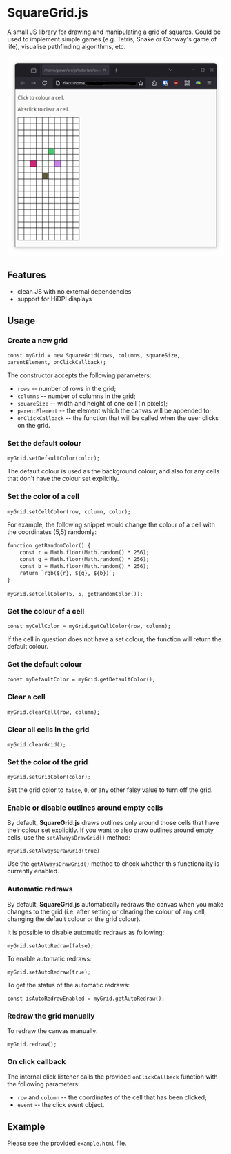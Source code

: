 # SquareGrid.js

A small JS library for drawing and manipulating a grid of squares. Could be used to implement simple games (e.g. Tetris, Snake or Conway's game of life), visualise pathfinding algorithms, etc.

![Demo screenshot](demo.png)

## Features

- clean JS with no external dependencies
- support for HiDPI displays

## Usage

### Create a new grid

```
const myGrid = new SquareGrid(rows, columns, squareSize, parentElement, onClickCallback);
```

The constructor accepts the following parameters:

- `rows` -- number of rows in the grid;
- `columns` -- number of columns in the grid;
- `squareSize` -- width and height of one cell (in pixels);
- `parentElement` -- the element which the canvas will be appended to;
- `onClickCallback` -- the function that will be called when the user clicks on the grid.

### Set the default colour

```
myGrid.setDefaultColor(color);
```

The default colour is used as the background colour, and also for any cells that don't have the colour set explicitly.

### Set the color of a cell

```
myGrid.setCellColor(row, column, color);
```

For example, the following snippet would change the colour of a cell with the coordinates (5,5) randomly:

```
function getRandomColor() {
    const r = Math.floor(Math.random() * 256);
    const g = Math.floor(Math.random() * 256);
    const b = Math.floor(Math.random() * 256);
    return `rgb(${r}, ${g}, ${b})`;
}

myGrid.setCellColor(5, 5, getRandomColor());
```

### Get the colour of a cell

```
const myCellColor = myGrid.getCellColor(row, column);
```

If the cell in question does not have a set colour, the function will return the default colour.

### Get the default colour

```
const myDefaultColor = myGrid.getDefaultColor();
```

### Clear a cell

```
myGrid.clearCell(row, column);
```

### Clear all cells in the grid

```
myGrid.clearGrid();
```

### Set the color of the grid

```
myGrid.setGridColor(color);
```

Set the grid color to `false`, `0`, or any other falsy value to turn off the grid.

### Enable or disable outlines around empty cells

By default, **SquareGrid.js** draws outlines only around those cells that have their colour set explicitly. If you want to also draw outlines around empty cells, use the `setAlwaysDrawGrid()` method:

```
myGrid.setAlwaysDrawGrid(true)
```

Use the `getAlwaysDrawGrid()` method to check whether this functionality is currently enabled.

### Automatic redraws

By default, **SquareGrid.js** automatically redraws the canvas when you make changes to the grid (i.e. after setting or clearing the colour of any cell, changing the default colour or the grid colour).

It is possible to disable automatic redraws as following:

```
myGrid.setAutoRedraw(false);
```

To enable automatic redraws:

```
myGrid.setAutoRedraw(true);
```

To get the status of the automatic redraws:

```
const isAutoRedrawEnabled = myGrid.getAutoRedraw();
```

### Redraw the grid manually

To redraw the canvas manually:

```
myGrid.redraw();
```

### On click callback

The internal click listener calls the provided `onClickCallback` function with the following parameters:

- `row` and `column` -- the coordinates of the cell that has been clicked;
- `event` -- the click event object.

## Example

Please see the provided `example.html` file.
